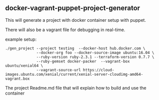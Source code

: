 docker-vagrant-puppet-project-generator
---------------------------------------

This will generate a project with docker container setup with puppet.

There will also be a vagrant file for debugging in real-time.

example setup:

```
./gen_project --project testing  --docker-host hub.docker.com \
              --docker-org foo --docker-source-image ubuntu:16.04 \
              --ruby-version ruby-2.3.1 --terraform-version 0.7.7 \
              --ruby-gemset docker-packer  --vagrant-box ubuntu/xenial64 \
              --vagrant-source-url https://cloud-images.ubuntu.com/xenial/current/xenial-server-cloudimg-amd64-vagrant.box
```

The project Readme.md file that will explain how to build and use the container
